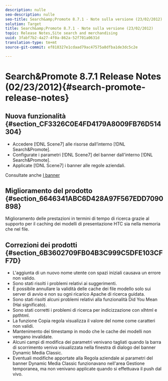 ```yaml
---
description: nulle
seo-description: nulle
seo-title: Search&amp;Promote 8.7.1 - Note sulla versione (23/02/2012)
solution: Target
title: Search&amp;Promote 8.7.1 - Note sulla versione (23/02/2012)
topic: Release Notes,Site search and merchandising
uuid: 3fabf7b2-4a27-4f0a-862a-52f701a0631d
translation-type: tm+mt
source-git-commit: ef818327e1cdaad79ac47575a8dfba1de3dc5c2e

---
```



# Search&amp;Promote 8.7.1 Release Notes (02/23/2012){#search-promote-release-notes}

## Nuova funzionalità {#section_CF3326C0E4FD4179A8009FB76D514304}

* Accedere [!DNL Scene7] alle risorse dall’interno [!DNL Search&Promote].
* Configurate i parametri [!DNL Scene7] del banner dall&#39;interno [!DNL Search&Promote].
* Applicate [!DNL Scene7] i banner alle regole aziendali.

Consultate anche [I banner](../c-about-design-menu/c-about-banners.md#concept_5BBE01FEC6134393B43CC917C8CC64DA)

## Miglioramento del prodotto {#section_6646341ABC6D428A97F567EDD7090898}

Miglioramento delle prestazioni in termini di tempo di ricerca grazie al supporto per il caching dei modelli di presentazione HTC sia nella memoria che nel file.

## Correzioni dei prodotti {#section_6B3602709FB04B3C999C5DFE103CFF7D}

* L&#39;aggiunta di un nuovo nome utente con spazi iniziali causava un errore non valido.
* Sono stati risolti i problemi relativi ai suggerimenti.
* È possibile annullare la validità delle cache dei file modello solo sui server di avvio e non su ogni ricarico Apache di ricerca guidata.
* Sono stati risolti alcuni problemi relativi alla funzionalità Did You Mean (Hai significato).
* Sono stati corretti i problemi di ricerca per indicizzazione con xlhtml e ppthtml.
* La funzione Copia regola visualizza il valore del nome come caratteri non validi.
* Mantenimento dei timestamp in modo che le cache dei modelli non vengano invalidate.
* Alcuni campi di modifica dei parametri venivano tagliati quando la barra di scorrimento veniva visualizzata nella finestra di dialogo del banner Dynamic Media Classic.
* Eventuali modifiche apportate alla Regola aziendale ai parametri del banner Dynamic Media Classic funzionavano nell&#39;area Gestione temporanea, ma non venivano applicate quando si effettuava il push dal vivo.

